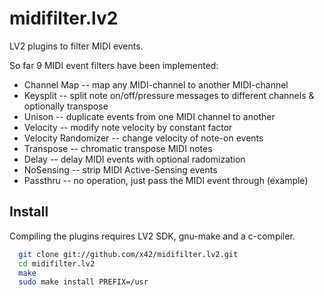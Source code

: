 midifilter.lv2
==============

LV2 plugins to filter MIDI events.

So far 9 MIDI event filters have been implemented:

*   Channel Map -- map any MIDI-channel to another MIDI-channel
*   Keysplit -- split note on/off/pressure messages to different channels & optionally transpose
*   Unison  -- duplicate events from one MIDI channel to another
*   Velocity -- modify note velocity by constant factor
*   Velocity Randomizer -- change velocity of note-on events
*   Transpose -- chromatic transpose MIDI notes
*   Delay -- delay MIDI events with optional radomization
*   NoSensing -- strip MIDI Active-Sensing events
*   Passthru -- no operation, just pass the MIDI event through (example)


Install
-------

Compiling the plugins requires LV2 SDK, gnu-make and a c-compiler.

```bash
  git clone git://github.com/x42/midifilter.lv2.git
  cd midifilter.lv2
  make
  sudo make install PREFIX=/usr
```
